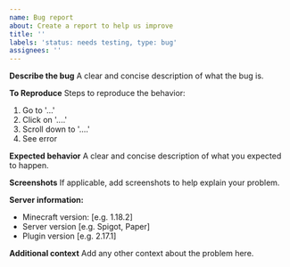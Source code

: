 ```yaml
---
name: Bug report  
about: Create a report to help us improve  
title: ''  
labels: 'status: needs testing, type: bug'  
assignees: ''  
---
```


**Describe the bug**
A clear and concise description of what the bug is.

**To Reproduce**
Steps to reproduce the behavior:

1. Go to '...'
2. Click on '....'
3. Scroll down to '....'
4. See error

**Expected behavior**
A clear and concise description of what you expected to happen.

**Screenshots**
If applicable, add screenshots to help explain your problem.

**Server information:**

- Minecraft version: [e.g. 1.18.2]
- Server version [e.g. Spigot, Paper]
- Plugin version [e.g. 2.17.1]

**Additional context**
Add any other context about the problem here.
